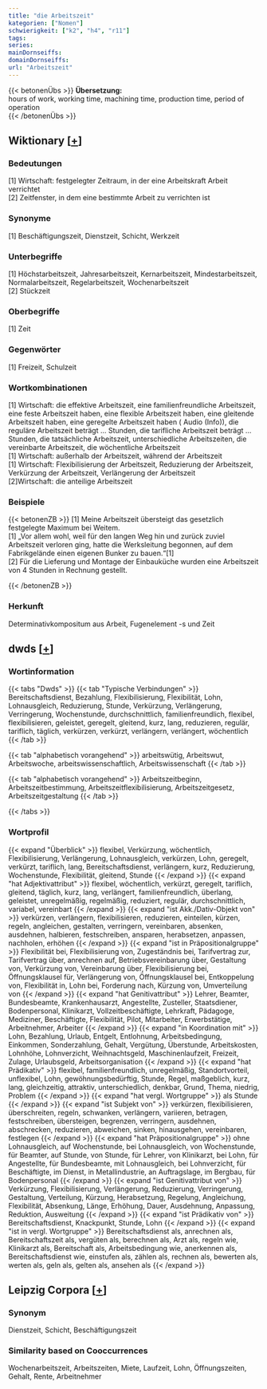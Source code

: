 ```yaml
---
title: "die Arbeitszeit"
kategorien: ["Nomen"]
schwierigkeit: ["k2", "h4", "r11"]
tags:
series:
mainDornseiffs:
domainDornseiffs:
url: "Arbeitszeit"
---
```


{{< betonenÜbs >}}
**Übersetzung:**  
hours of work, working time, machining time, production  time, period of operation  
{{< /betonenÜbs >}}

## Wiktionary [[+](https://de.wiktionary.org/wiki/Arbeitszeit)]

### Bedeutungen
[1] Wirtschaft: festgelegter Zeitraum, in der eine Arbeitskraft Arbeit verrichtet  
[2] Zeitfenster, in dem eine bestimmte Arbeit zu verrichten ist  

### Synonyme
[1] Beschäftigungszeit, Dienstzeit, Schicht, Werkzeit  

### Unterbegriffe
[1] Höchstarbeitszeit, Jahresarbeitszeit, Kernarbeitszeit, Mindestarbeitszeit, Normalarbeitszeit, Regelarbeitszeit, Wochenarbeitszeit  
[2] Stückzeit  

### Oberbegriffe
[1] Zeit  

### Gegenwörter
[1] Freizeit, Schulzeit  

### Wortkombinationen
[1] Wirtschaft: die effektive Arbeitszeit, eine familienfreundliche Arbeitszeit, eine feste Arbeitszeit haben, eine flexible Arbeitszeit haben, eine gleitende Arbeitszeit haben, eine geregelte Arbeitszeit haben ( Audio (Info)), die reguläre Arbeitszeit beträgt … Stunden, die tarifliche Arbeitszeit beträgt … Stunden, die tatsächliche Arbeitszeit, unterschiedliche Arbeitszeiten, die vereinbarte Arbeitszeit, die wöchentliche Arbeitszeit  
[1] Wirtschaft: außerhalb der Arbeitszeit, während der Arbeitszeit  
[1] Wirtschaft: Flexibilisierung der Arbeitszeit, Reduzierung der Arbeitszeit, Verkürzung der Arbeitszeit, Verlängerung der Arbeitszeit  
[2]Wirtschaft: die anteilige Arbeitszeit  

### Beispiele
{{< betonenZB >}}
[1] Meine Arbeitszeit übersteigt das gesetzlich festgelegte Maximum bei Weitem.  
[1] „Vor allem wohl, weil für den langen Weg hin und zurück zuviel Arbeitszeit verloren ging, hatte die Werksleitung begonnen, auf dem Fabrikgelände einen eigenen Bunker zu bauen.“[1]  
[2] Für die Lieferung und Montage der Einbauküche wurden eine Arbeitszeit von 4 Stunden in Rechnung gestellt.  

{{< /betonenZB >}}
### Herkunft
Determinativkompositum aus Arbeit, Fugenelement -s und Zeit  



## dwds [[+](https://www.dwds.de/wb/Arbeitszeit)]

### Wortinformation
{{< tabs "Dwds" >}}
{{< tab "Typische Verbindungen" >}}
Bereitschaftsdienst, Bezahlung, Flexibilisierung, Flexibilität, Lohn, Lohnausgleich, Reduzierung, Stunde, Verkürzung, Verlängerung, Verringerung, Wochenstunde, durchschnittlich, familienfreundlich, flexibel, flexibilisieren, geleistet, geregelt, gleitend, kurz, lang, reduzieren, regulär, tariflich, täglich, verkürzen, verkürzt, verlängern, verlängert, wöchentlich
{{< /tab >}}

{{< tab "alphabetisch vorangehend" >}}
arbeitswütig, Arbeitswut, Arbeitswoche, arbeitswissenschaftlich, Arbeitswissenschaft
{{< /tab >}}

{{< tab "alphabetisch vorangehend" >}}
Arbeitszeitbeginn, Arbeitszeitbestimmung, Arbeitszeitflexibilisierung, Arbeitszeitgesetz, Arbeitszeitgestaltung
{{< /tab >}}

{{< /tabs >}}

### Wortprofil
{{< expand "Überblick" >}} flexibel, Verkürzung, wöchentlich, Flexibilisierung, Verlängerung, Lohnausgleich, verkürzen, Lohn, geregelt, verkürzt, tariflich, lang, Bereitschaftsdienst, verlängern, kurz, Reduzierung, Wochenstunde, Flexibilität, gleitend, Stunde {{< /expand >}}
{{< expand "hat Adjektivattribut" >}} flexibel, wöchentlich, verkürzt, geregelt, tariflich, gleitend, täglich, kurz, lang, verlängert, familienfreundlich, überlang, geleistet, unregelmäßig, regelmäßig, reduziert, regulär, durchschnittlich, variabel, vereinbart {{< /expand >}}
{{< expand "ist Akk./Dativ-Objekt von" >}} verkürzen, verlängern, flexibilisieren, reduzieren, einteilen, kürzen, regeln, angleichen, gestalten, verringern, vereinbaren, absenken, ausdehnen, halbieren, festschreiben, ansparen, herabsetzen, anpassen, nachholen, erhöhen {{< /expand >}}
{{< expand "ist in Präpositionalgruppe" >}} Flexibilität bei, Flexibilisierung von, Zugeständnis bei, Tarifvertrag zur, Tarifvertrag über, anrechnen auf, Betriebsvereinbarung über, Gestaltung von, Verkürzung von, Vereinbarung über, Flexibilisierung bei, Öffnungsklausel für, Verlängerung von, Öffnungsklausel bei, Entkoppelung von, Flexibilität in, Lohn bei, Forderung nach, Kürzung von, Umverteilung von {{< /expand >}}
{{< expand "hat Genitivattribut" >}} Lehrer, Beamter, Bundesbeamte, Krankenhausarzt, Angestellte, Zusteller, Staatsdiener, Bodenpersonal, Klinikarzt, Vollzeitbeschäftigte, Lehrkraft, Pädagoge, Mediziner, Beschäftigte, Flexibilität, Pilot, Mitarbeiter, Erwerbstätige, Arbeitnehmer, Arbeiter {{< /expand >}}
{{< expand "in Koordination mit" >}} Lohn, Bezahlung, Urlaub, Entgelt, Entlohnung, Arbeitsbedingung, Einkommen, Sonderzahlung, Gehalt, Vergütung, Überstunde, Arbeitskosten, Lohnhöhe, Lohnverzicht, Weihnachtsgeld, Maschinenlaufzeit, Freizeit, Zulage, Urlaubsgeld, Arbeitsorganisation {{< /expand >}}
{{< expand "hat Prädikativ" >}} flexibel, familienfreundlich, unregelmäßig, Standortvorteil, unflexibel, Lohn, gewöhnungsbedürftig, Stunde, Regel, maßgeblich, kurz, lang, gleichzeitig, attraktiv, unterschiedlich, denkbar, Grund, Thema, niedrig, Problem {{< /expand >}}
{{< expand "hat vergl. Wortgruppe" >}} als Stunde {{< /expand >}}
{{< expand "ist Subjekt von" >}} verkürzen, flexibilisieren, überschreiten, regeln, schwanken, verlängern, variieren, betragen, festschreiben, übersteigen, begrenzen, verringern, ausdehnen, abschrecken, reduzieren, abweichen, sinken, hinausgehen, vereinbaren, festlegen {{< /expand >}}
{{< expand "hat Präpositionalgruppe" >}} ohne Lohnausgleich, auf Wochenstunde, bei Lohnausgleich, von Wochenstunde, für Beamter, auf Stunde, von Stunde, für Lehrer, von Klinikarzt, bei Lohn, für Angestellte, für Bundesbeamte, mit Lohnausgleich, bei Lohnverzicht, für Beschäftigte, im Dienst, in Metallindustrie, an Auftragslage, im Bergbau, für Bodenpersonal {{< /expand >}}
{{< expand "ist Genitivattribut von" >}} Verkürzung, Flexibilisierung, Verlängerung, Reduzierung, Verringerung, Gestaltung, Verteilung, Kürzung, Herabsetzung, Regelung, Angleichung, Flexibilität, Absenkung, Länge, Erhöhung, Dauer, Ausdehnung, Anpassung, Reduktion, Ausweitung {{< /expand >}}
{{< expand "ist Prädikativ von" >}} Bereitschaftsdienst, Knackpunkt, Stunde, Lohn {{< /expand >}}
{{< expand "ist in vergl. Wortgruppe" >}} Bereitschaftsdienst als, anrechnen als, Bereitschaftszeit als, vergüten als, berechnen als, Arzt als, regeln wie, Klinikarzt als, Bereitschaft als, Arbeitsbedingung wie, anerkennen als, Bereitschaftsdienst wie, einstufen als, zählen als, rechnen als, bewerten als, werten als, geln als, gelten als, ansehen als {{< /expand >}}

## Leipzig Corpora [[+](https://corpora.uni-leipzig.de/en/res?word=Arbeitszeit&corpusId=deu_newscrawl-public_2018)]


### Synonym
Dienstzeit, Schicht, Beschäftigungszeit


### Similarity based on Cooccurrences
Wochenarbeitszeit, Arbeitszeiten, Miete, Laufzeit, Lohn, Öffnungszeiten, Gehalt, Rente, Arbeitnehmer

